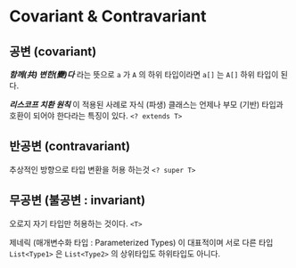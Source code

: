 # Covariant & Contravariant <Badge text="Generic"/>

## 공변 (covariant)

_**함께(共) 변한(變)다**_ 라는 뜻으로 `a` 가 `A` 의 하위 타입이라면 `a[]` 는 `A[]` 하위 타입이 된다.

_**리스코프 치환 원칙**_ 이 적용된 사례로 자식 (파생) 클래스는 언제나 부모 (기반) 타입과 호환이 되어야 한다라는 특징이 있다. `<? extends T>`

## 반공변 (contravariant)

추상적인 방향으로 타입 변환을 허용 하는것 `<? super T>`

## 무공변 (불공변 : invariant)

오로지 자기 타입만 허용하는 것이다. `<T>`

제네릭 (매개변수화 타입 : Parameterized Types) 이 대표적이며 서로 다른 타입 `List<Type1>` 은 `List<Type2>` 의 상위타입도 하위타입도 아니다.
